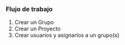 ### Flujo de trabajo

1. Crear un Grupo
2. Crear un Proyecto
3. Crear usuarios y asignarlos a un grupo(s)